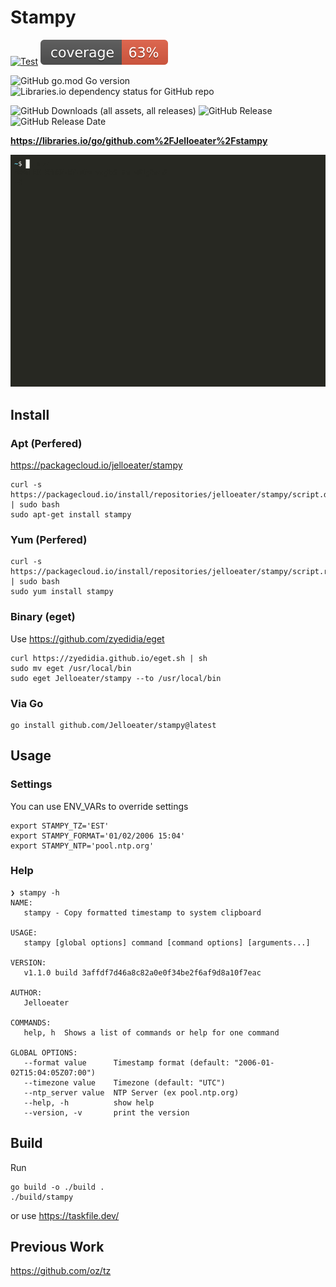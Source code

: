 # Stampy

[![Test](https://github.com/Jelloeater/stampy/actions/workflows/test.yml/badge.svg)](https://github.com/Jelloeater/stampy/actions/workflows/test.yml)
![coverage](https://raw.githubusercontent.com/Jelloeater/stampy/refs/heads/badges/.badges/main/coverage.svg)

![GitHub go.mod Go version](https://img.shields.io/github/go-mod/go-version/jelloeater/stampy)
![Libraries.io dependency status for GitHub repo](https://img.shields.io/librariesio/github/jelloeater/stampy)

![GitHub Downloads (all assets, all releases)](https://img.shields.io/github/downloads/jelloeater/stampy/total) ![GitHub Release](https://img.shields.io/github/v/release/jelloeater/stampy) ![GitHub Release Date](https://img.shields.io/github/release-date/jelloeater/stampy)

**<https://libraries.io/go/github.com%2FJelloeater%2Fstampy>**

![Stampy](stampy.gif)

## Install

### Apt (Perfered)

https://packagecloud.io/jelloeater/stampy

```shell
curl -s https://packagecloud.io/install/repositories/jelloeater/stampy/script.deb.sh | sudo bash
sudo apt-get install stampy
```

### Yum (Perfered)

```shell
curl -s https://packagecloud.io/install/repositories/jelloeater/stampy/script.rpm.sh | sudo bash
sudo yum install stampy
```

### Binary (eget)

Use <https://github.com/zyedidia/eget>

```shell
curl https://zyedidia.github.io/eget.sh | sh
sudo mv eget /usr/local/bin
sudo eget Jelloeater/stampy --to /usr/local/bin
```

### Via Go

```shell
go install github.com/Jelloeater/stampy@latest
```

## Usage

### Settings

You can use ENV_VARs to override settings

```shell
export STAMPY_TZ='EST'
export STAMPY_FORMAT='01/02/2006 15:04'
export STAMPY_NTP='pool.ntp.org'
```

### Help

```shell
❯ stampy -h
NAME:
   stampy - Copy formatted timestamp to system clipboard

USAGE:
   stampy [global options] command [command options] [arguments...]

VERSION:
   v1.1.0 build 3affdf7d46a8c82a0e0f34be2f6af9d8a10f7eac

AUTHOR:
   Jelloeater

COMMANDS:
   help, h  Shows a list of commands or help for one command

GLOBAL OPTIONS:
   --format value      Timestamp format (default: "2006-01-02T15:04:05Z07:00")
   --timezone value    Timezone (default: "UTC")
   --ntp_server value  NTP Server (ex pool.ntp.org)
   --help, -h          show help
   --version, -v       print the version
```

## Build

Run

```shell
go build -o ./build .
./build/stampy
```

or use <https://taskfile.dev/>

## Previous Work

<https://github.com/oz/tz>

